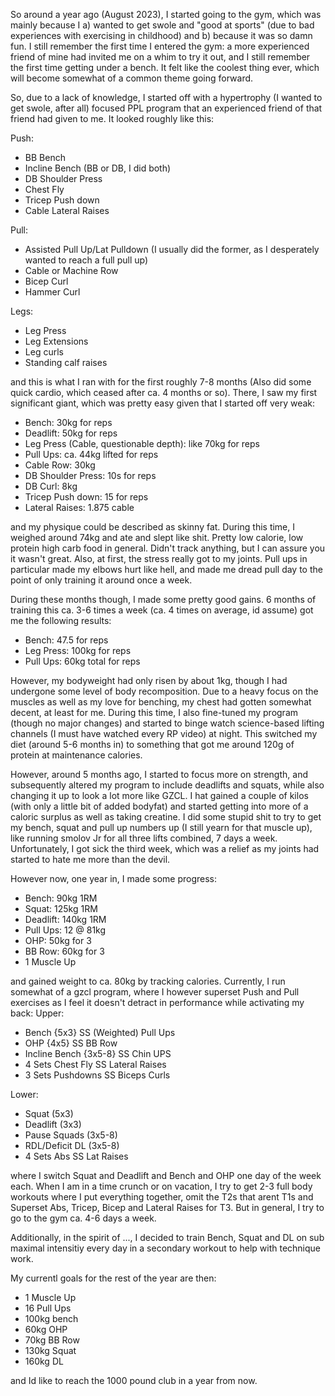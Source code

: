 So around a year ago (August 2023), I started going to the gym, which was mainly because I a) wanted to get swole and "good at sports" (due to bad experiences with exercising in childhood) and b) because it was so damn fun. I still remember the first time I entered the gym: a more experienced friend of mine had invited me on a whim to try it out, and I still remember the first time getting under a bench. It felt like the coolest thing ever, which will become somewhat of a common theme going forward.

So, due to a lack of knowledge, I started off with a hypertrophy (I wanted to get swole, after all) focused PPL program that an experienced friend of that friend had given to me. It looked roughly like this:

Push:
- BB Bench
- Incline Bench (BB or DB, I did both)
- DB Shoulder Press
- Chest Fly
- Tricep Push down
- Cable Lateral Raises

Pull:
- Assisted Pull Up/Lat Pulldown (I usually did the former, as I desperately wanted to reach a full pull up)
- Cable or Machine Row
- Bicep Curl
- Hammer Curl

Legs:
- Leg Press
- Leg Extensions
- Leg curls 
- Standing calf raises

and this is what I ran with for the first roughly 7-8 months (Also did some quick cardio, which ceased after ca. 4 months or so). There, I saw my first significant giant, which was pretty easy given that I started off very weak:
- Bench: 30kg for reps
- Deadlift: 50kg for reps
- Leg Press (Cable, questionable depth): like 70kg for reps
- Pull Ups: ca. 44kg lifted for reps
- Cable Row: 30kg
- DB Shoulder Press: 10s for reps
- DB Curl: 8kg
- Tricep Push down: 15 for reps
- Lateral Raises: 1.875 cable

and my physique could be described as skinny fat.
During this time, I weighed around 74kg and ate and slept like shit. Pretty low calorie, low protein high carb food in general. Didn't track anything, but I can assure you it wasn't great. Also, at first, the stress really got to my joints. Pull ups in particular made my elbows hurt like hell, and made me dread pull day to the point of only training it around once a week.

During these months though, I made some pretty good gains. 6 months of training this ca. 3-6 times a week (ca. 4 times on average, id assume) got me the following results:
- Bench: 47.5 for reps
- Leg Press: 100kg for reps
- Pull Ups: 60kg total for reps

However, my bodyweight had only risen by about 1kg, though I had undergone some level of body recomposition. Due to a heavy focus on the muscles as well as my love for benching, my chest had gotten somewhat decent, at least for me. 
During this time, I also fine-tuned my program (though no major changes) and started to binge watch science-based lifting channels (I must have watched every RP video) at night. This switched my diet (around 5-6 months in) to something that got me around 120g of protein at maintenance calories.

However, around 5 months ago, I started to focus more on strength, and subsequently altered my program to include deadlifts and squats, while also changing it up to look a lot more like GZCL. I hat gained a couple of kilos (with only a little bit of added bodyfat) and started getting into more of a caloric surplus as well as taking creatine. I did some stupid shit to try to get my bench, squat and pull up numbers up (I still yearn for that muscle up), like running smolov Jr for all three lifts combined, 7 days a week. Unfortunately, I got sick the third week, which was a relief as my joints had started to hate me more than the devil. 

However now, one year in, I made some progress:
- Bench: 90kg 1RM
- Squat: 125kg 1RM
- Deadlift: 140kg 1RM
- Pull Ups: 12 @ 81kg
- OHP: 50kg for 3
- BB Row: 60kg for 3
- 1 Muscle Up

and gained weight to ca. 80kg by tracking calories. Currently, I run somewhat of a gzcl program, where I however superset Push and Pull exercises as I feel it doesn't detract in performance while activating my back:
Upper:
- Bench {5x3} SS (Weighted) Pull Ups 
- OHP {4x5} SS BB Row
- Incline Bench {3x5-8} SS Chin UPS
- 4 Sets Chest Fly SS Lateral Raises
- 3 Sets Pushdowns SS Biceps Curls

Lower:
- Squat (5x3)
- Deadlift (3x3)
- Pause Squads (3x5-8)
- RDL/Deficit DL (3x5-8)
- 4 Sets Abs SS Lat Raises 

where I switch Squat and Deadlift and Bench and OHP one day of the week each. When I am in a time crunch or on vacation, I try to get 2-3 full body workouts where I put everything together, omit the T2s that arent T1s and Superset Abs, Tricep, Bicep and Lateral Raises for T3. But in general, I try to go to the gym ca. 4-6 days a week.

Additionally, in the spirit of ..., I decided to train Bench, Squat and DL on sub maximal intensitiy every day in a secondary workout to help with technique work.

My currentl goals for the rest of the year are then:
- 1 Muscle Up
- 16 Pull Ups
- 100kg bench
- 60kg OHP
- 70kg BB Row
- 130kg Squat
- 160kg DL

and Id like to reach the 1000 pound club in a year from now.